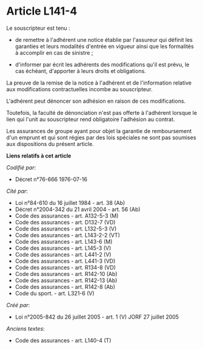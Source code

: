 # Article L141-4

Le souscripteur est tenu :

- de remettre à l'adhérent une notice établie par l'assureur qui définit les garanties et leurs modalités d'entrée en vigueur
ainsi que les formalités à accomplir en cas de sinistre ;

- d'informer par écrit les adhérents des modifications qu'il est prévu, le cas échéant, d'apporter à leurs droits et
obligations.

La preuve de la remise de la notice à l'adhérent et de l'information relative aux modifications contractuelles incombe au
souscripteur.

L'adhérent peut dénoncer son adhésion en raison de ces modifications.

Toutefois, la faculté de dénonciation n'est pas offerte à l'adhérent lorsque le lien qui l'unit au souscripteur rend
obligatoire l'adhésion au contrat.

Les assurances de groupe ayant pour objet la garantie de remboursement d'un emprunt et qui sont régies par des lois spéciales
ne sont pas soumises aux dispositions du présent article.

**Liens relatifs à cet article**

_Codifié par_:

  - Décret n°76-666 1976-07-16

_Cité par_:

  - Loi n°84-610 du 16 juillet 1984 - art. 38 (Ab)
  - Décret n°2004-342 du 21 avril 2004 - art. 56 (Ab)
  - Code des assurances - art. A132-5-3 (M)
  - Code des assurances - art. D132-7 (VD)
  - Code des assurances - art. L132-5-3 (V)
  - Code des assurances - art. L143-2-2 (VT)
  - Code des assurances - art. L143-6 (M)
  - Code des assurances - art. L145-3 (V)
  - Code des assurances - art. L441-2 (V)
  - Code des assurances - art. L441-3 (VD)
  - Code des assurances - art. R134-8 (VD)
  - Code des assurances - art. R142-10 (Ab)
  - Code des assurances - art. R142-13 (Ab)
  - Code des assurances - art. R142-8 (Ab)
  - Code du sport. - art. L321-6 (V)

_Créé par_:

  - Loi n°2005-842 du 26 juillet 2005 - art. 1 (V) JORF 27 juillet 2005

_Anciens textes_:

  - Code des assurances - art. L140-4 (T)
